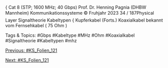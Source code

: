 { Cat 8 (STP; 1600 MHz; 40 Gbps)
Prof. Dr. Henning Pagnia (DHBW Mannheim) Kommunikationssysteme © Fruhjahr 2023 34 / 187Physical Layer Signaltheorie
Kabeltypen { Kupferkabel (Forts.)
Koaxialkabel
bekannt vom Fernsehkabel ( 75 Ohm )

   Tags & Topics:
   #Gbps
   #Kabeltype
   #MHz
   #Ohm
   #Koaxialkabel
   #Signaltheorie
   #Kabeltypen
   #mhz

[Previous: #KS_Folien_121](KS_Folien_121.md)

[Next: #KS_Folien_121](KS_Folien_121.md)